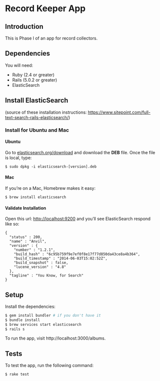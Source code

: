 # Record Keeper App

## Introduction

This is Phase I of an app for record collectors.

## Dependencies

You will need:

* Ruby (2.4 or greater)
* Rails (5.0.2 or greater)
* ElasticSearch

## Install ElasticSearch

(source of these installation instructions: https://www.sitepoint.com/full-text-search-rails-elasticsearch/)

### Install for Ubuntu and Mac

#### Ubuntu

Go to [elasticsearch.org/download](http://www.elasticsearch.org/download/) and download the **DEB** file. Once the file is local, type:

```
$ sudo dpkg -i elasticsearch-[version].deb
```

#### Mac

If you’re on a Mac, Homebrew makes it easy:

```
$ brew install elasticsearch
```

#### Validate Installation

Open this url: [http://localhost:9200](http://localhost:9200/) and you’ll see ElasticSearch respond like so:

```
{
  "status" : 200,
  "name" : "Anvil",
  "version" : {
    "number" : "1.2.1",
    "build_hash" : "6c95b759f9e7ef0f8e17f77d850da43ce8a4b364",
    "build_timestamp" : "2014-06-03T15:02:52Z",
    "build_snapshot" : false,
    "lucene_version" : "4.8"
  },
  "tagline" : "You Know, for Search"
}
```

## Setup

Install the dependencies:

```bash
$ gem install bundler # if you don't have it
$ bundle install
$ brew services start elasticsearch
$ rails s
```

To run the app, visit http://localhost:3000/albums.

## Tests

To test the app, run the following command:

```bash
$ rake test
```
